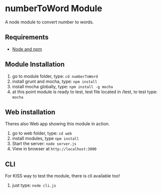 # numberToWord Module
A node module to convert number to words.

## Requirements
- [Node and npm](http://nodejs.org)

## Module Installation
1. go to module folder, type: `cd numberToWord`
2. install grunt and mocha, type: `npm install`
3. install mocha globally, type: `npm install -g mocha`
3. at this point module is ready to test, test file located in /test, to test type: `mocha`

## Web installation
Theres also Web app showing this module in action. 
1. go to web folder, type: `cd web` 
2. install modules, type `npm install` 
3. Start the server: `node server.js` 
4. View in browser at `http://localhost:3000` 

## CLI 
For KISS way to test the module, there is cli available too! 
1. just type: `node cli.js`

